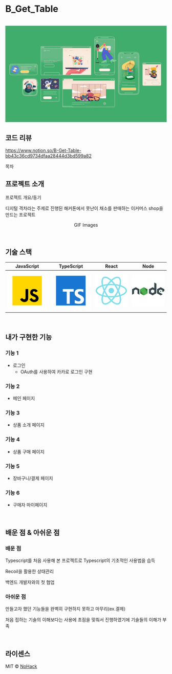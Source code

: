 # B_Get_Table

<p align="center">
  <br>
  <img src="./images/common/logo-sample.jpeg">
  <br>
</p>

## 코드 리뷰
https://www.notion.so/B-Get-Table-bb43c36cd9734dfaa28444d3bd599a82

목차

## 프로젝트 소개

<p align="justify">
프로젝트 개요/동기
</p>
<p> 디지털 격차라는 주제로 진행된 해커톤에서 못난이 채소를 판매하는 이커머스 shop을 만드는 프로젝트 </p>

<p align="center">
GIF Images
</p>

<br>

## 기술 스택

| JavaScript | TypeScript |  React   |  Node   |
| :--------: | :--------: | :------: | :-----: |
|   ![js]    |   ![ts]    | ![react] | ![node] |

<br>

## 내가 구현한 기능

### 기능 1
- 로그인
  - OAuth를 사용하여 카카로 로그인 구현 

### 기능 2
- 메인 페이지

### 기능 3
- 상품 소개 페이지

### 기능 4
- 상품 구매 페이지

### 기능 5
- 장바구니/결제 페이지

### 기능 6
- 구매자 마이페이지

<br>

## 배운 점 & 아쉬운 점

### 배운 점
<p align="justify">
Typescript를 처음 사용해 본 프로젝트로 Typescript의 기초적인 사용법을 습득
</p>
<p align="justify">
Recoil을 활용한 상태관리
</p>
<p align="justify">
백엔드 개발자와의 첫 협업
</p>

### 아쉬운 점
<p align="justify">
만들고자 했던 기능들을 완벽히 구현하지 못하고 마무리(ex.결제)
</p>
<p align="justify">
처음 접하는 기술의 이해보다는 사용에 초점을 맞춰서 진행하였기에 기술들의 이해가 부족
</p>


<br>

## 라이센스

MIT &copy; [NoHack](mailto:lbjp114@gmail.com)

<!-- Stack Icon Refernces -->

[js]: /images/stack/javascript.svg
[ts]: /images/stack/typescript.svg
[react]: /images/stack/react.svg
[node]: /images/stack/node.svg
